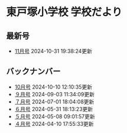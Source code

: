 # 東戸塚小学校 学校だより
## 最新号
- [11月号](https://www.edu.city.yokohama.lg.jp/school/es/higashitotsuka/index.cfm/1,4870,c,html/4870/20241031-193824.pdf) 2024-10-31 19:38:24更新
## バックナンバー
- [10月号](https://www.edu.city.yokohama.lg.jp/school/es/higashitotsuka/index.cfm/1,4870,c,html/4870/20241010-121035.pdf) 2024-10-10 12:10:35更新
- [９月号](https://www.edu.city.yokohama.lg.jp/school/es/higashitotsuka/index.cfm/1,4870,c,html/4870/20240903-113409.pdf) 2024-09-03 11:34:09更新
- [７月号](https://www.edu.city.yokohama.lg.jp/school/es/higashitotsuka/index.cfm/1,4870,c,html/4870/20240701-180408.pdf) 2024-07-01 18:04:08更新
- [６月号](https://www.edu.city.yokohama.lg.jp/school/es/higashitotsuka/index.cfm/1,4870,c,html/4870/20240531-181323.pdf) 2024-05-31 18:13:23更新
- [５月号](https://www.edu.city.yokohama.lg.jp/school/es/higashitotsuka/index.cfm/1,4870,c,html/4870/20240508-090157.pdf) 2024-05-08 09:01:57更新
- [４月号](https://www.edu.city.yokohama.lg.jp/school/es/higashitotsuka/index.cfm/1,4870,c,html/4870/20240410-175533.pdf) 2024-04-10 17:55:33更新